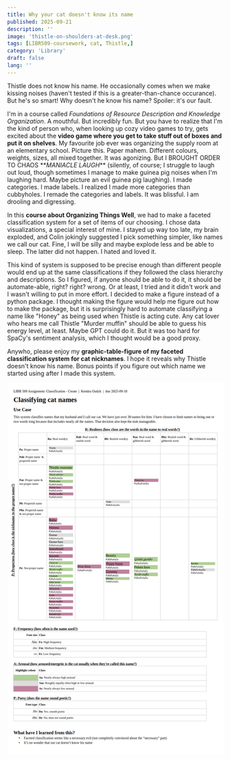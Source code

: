```yaml
---
title: Why your cat doesn't know its name
published: 2025-09-21
description: ''
image: 'thistle-on-shoulders-at-desk.png'
tags: [LIBR509-coursework, cat, Thistle,]
category: 'Library'
draft: false 
lang: ''
---
```


Thistle does not know his name. He occasionally comes when we make kissing noises (haven't tested if this is a greater-than-chance occurance). But he's so smart! Why doesn't he know his name? Spoiler: it's our fault.

I'm in a course called *Foundations of Resource Description and Knowledge Organization*. A mouthful. But incredibly fun. But you have to realize that I'm the kind of person who, when looking up cozy video games to try, gets excited about the **video game where you get to take stuff out of boxes and put it on shelves**. My favourite job ever was organizing the supply room at an elementary school. Picture this. Paper mahem. Different colours, weights, sizes, all mixed together. It was agonizing. But I BROUGHT ORDER TO CHAOS \*\**MANIACLE LAUGH*\*\* (silently, of course; I struggle to laugh out loud, though sometimes I manage to make guinea pig noises when I'm laughing hard. Maybe picture an evil guinea pig laughing). I made categories. I made labels. I realized I made more categories than cubbyholes. I remade the categories and labels. It was blissful. I am drooling and digressing.

In this **course about Organizing Things Well**, we had to make a faceted classification system for a set of items of our choosing. I chose data visualizations, a special interest of mine. I stayed up way too late, my brain exploded, and Colin jokingly suggested I pick something simpler, like names we call our cat. Fine, I will be silly and maybe explode less and be able to sleep. The latter did not happen. I hated and loved it.

This kind of system is supposed to be precise enough than different people would end up at the same classifications if they followed the class hierarchy and descriptions. So I figured, if anyone should be able to do it, it should be automate-able, right? right? wrong. Or at least, I tried and it didn't work and I wasn't willing to put in more effort. I decided to make a figure instead of a python package. I thought making the figure would help me figure out how to make the package, but it is surprisingly hard to automate classifying a name like "Honey" as being used when Thistle is acting cute. Any cat lover who hears me call Thistle "Murder muffin" should be able to guess his energy level, at least. Maybe GPT could do it. But it was too hard for SpaCy's sentiment analysis, which I thought would be a good proxy.

Anywho, please enjoy my **graphic-table-figure of my faceted classification system for cat nicknames**. I hope it reveals why Thistle doesn't know his name. Bonus points if you figure out which name we started using after I made this system.

![](https://github.com/koudyk/koudyk.github.io/blob/main/src/content/posts/2025-09-21b_cat-classification/classification-scheme-figure-for-blog.png)
